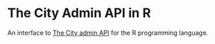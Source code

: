 # The City Admin API in R

An interface to [The City admin API](https://api.onthecity.org/docs/admin) for the R programming language.
